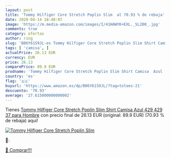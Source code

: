 ```yaml
---
layout: post
title: 'Tommy Hilfiger Core Stretch Poplin Slim  al 70.93 % de rebaja'
date: 2020-04-14 18:48:07
image: 'https://m.media-amazon.com/images/I/41HAWYK+EXL._SL200_.jpg'
comments: true
category: ofertas
author: ring
slug: 'B06Y61S9JL-es Tommy Hilfiger Core Stretch Poplin Slim Shirt Camisa Azul...'
tags: [ 'camisa', ]
actualPrice: 26.13 EUR
currency: EUR
price: 26.13
comparePrice: 89.9 EUR
prodname: 'Tommy Hilfiger Core Stretch Poplin Slim Shirt Camisa  Azul  429 429   37 para Hombre'
country: 'es'
flag: '🇪🇸'
buyurl: 'https://www.amazon.es/dp/B06Y61S9JL/?tag=tolees-21'
descuento: '70.93'
average: '27.615000000000002'
---
```


Tienes [Tommy Hilfiger Core Stretch Poplin Slim Shirt Camisa  Azul  429 429   37 para Hombre](https://www.amazon.es/dp/B06Y61S9JL/?tag=tolees-21) con precio final de  26.13 EUR (original: 89.9 EUR) (70.93 %  de rebaja) aqui!

[![Tommy Hilfiger Core Stretch Poplin Slim ](https://m.media-amazon.com/images/I/41HAWYK+EXL._SL200_.jpg)](https://www.amazon.es/dp/B06Y61S9JL/?tag=tolees-21)

🔎:


[🛒 Comprar!!!](https://www.amazon.es/dp/B06Y61S9JL/?tag=tolees-21)
